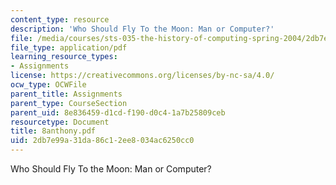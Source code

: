 ```yaml
---
content_type: resource
description: 'Who Should Fly To the Moon: Man or Computer?'
file: /media/courses/sts-035-the-history-of-computing-spring-2004/2db7e99a31da86c12ee8034ac6250cc0_8anthony.pdf
file_type: application/pdf
learning_resource_types:
- Assignments
license: https://creativecommons.org/licenses/by-nc-sa/4.0/
ocw_type: OCWFile
parent_title: Assignments
parent_type: CourseSection
parent_uid: 8e836459-d1cd-f190-d0c4-1a7b25809ceb
resourcetype: Document
title: 8anthony.pdf
uid: 2db7e99a-31da-86c1-2ee8-034ac6250cc0
---
```

Who Should Fly To the Moon: Man or Computer?